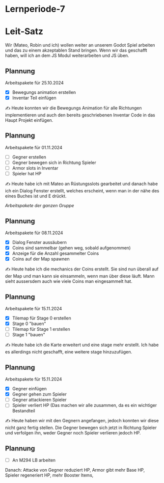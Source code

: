 # Lernperiode-7

# Leit-Satz
Wir (Mateo, Robin und ich) wollen weiter an unserem Godot Spiel arbeiten und das zu einem akzeptablen Stand bringen. Wenn wir das geschafft haben, will ich an dem JS Modul weiterarbeiten und JS üben. 

## Plannung
Arbeitspakete für 25.10.2024

- [X] Bewegungs animation erstellen
- [X] Inventar Teil einfügen

✍️ Heute konnten wir die Bewegungs Animation für alle Richtungen implementieren und auch den bereits geschriebenen Inventar Code in das Haupt Projekt einfügen.

## Plannung
Arbeitspakete für 01.11.2024

- [ ] Gegner erstellen
- [ ] Gegner bewegen sich in Richtung Spieler
- [ ] Armor slots in Inventar
- [ ] Spieler hat HP
      
✍️ Heute habe ich mit Mateo an Rüstungsslots gearbeitet und danach habe ich ein Dialog Fenster erstellt, welches erscheint, wenn man in der nähe des eines Buches ist und E drückt. 

*Arbeitspakete der ganzen Gruppe*

## Plannung
Arbeitspakete für 08.11.2024

- [X] Dialog Fenster aussäubern
- [X] Coins sind sammelbar (gehen weg, sobald aufgenommen)
- [X] Anzeige für die Anzahl gesammelter Coins
- [X] Coins auf der Map spawnen

✍️ Heute habe ich die mechanics der Coins erstellt. Sie sind nun überall auf der Map und man kann sie einsammeln, wenn man über diese läuft. Mann sieht aussersdem auch wie viele Coins man eingesammelt hat. 

## Plannung 
Arbeitspakete für 15.11.2024

- [x] Tilemap für Stage 0 erstellen
- [x] Stage 0 "bauen"
- [ ] Tilemap für Stage 1 erstellen
- [ ] Stage 1 "bauen"

✍️ Heute habe ich die Karte erweitert und eine stage mehr erstellt. Ich habe es allerdings nicht geschafft, eine weitere stage hinzuzufügen. 

## Plannung
Arbeitspakete für 15.11.2024

- [X] Gegner einfügen
- [X] Gegner gehen zum Spieler
- [ ] Gegner attackieren Spieler
- [ ] Spieler verliert HP
(Das machen wir alle zusammen, da es ein wichtiger Bestandteil 

✍️ Heute haben wir mit den Gegnern angefangen, jedoch konnten wir diese nicht ganz fertig stellen. Die Gegner bewegen sich jetzt in Richtung Spieler und verfolgen ihn, weder Gegner noch Spieler verlieren jedoch HP.

## Plannung
- [ ] An M294 LB arbeiten



Danach: Attacke von Gegner reduziert HP, Armor gibt mehr Base HP, Spieler regeneriert HP, mehr Booster Items, 
